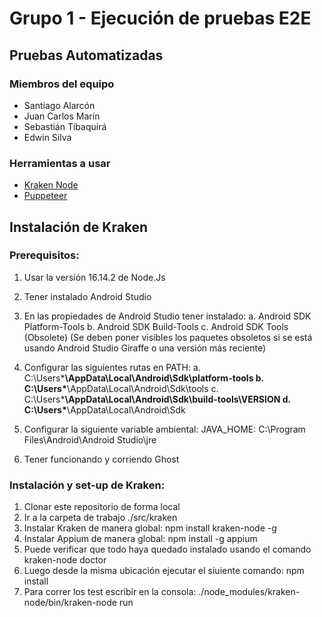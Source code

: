 # Grupo 1 - Ejecución de pruebas E2E
## Pruebas Automatizadas

### Miembros del equipo 

- Santiago Alarcón
- Juan Carlos Marín
- Sebastián Tibaquirá
- Edwin Silva

### Herramientas a usar

- [Kraken Node](https://github.com/TheSoftwareDesignLab/KrakenMobile)
- [Puppeteer](https://github.com/puppeteer/puppeteer)


## Instalación de Kraken

### Prerequisitos: 
1. Usar la versión 16.14.2 de Node.Js
2. Tener instalado Android Studio
3. En las propiedades de Android Studio tener instalado:
	a. Android SDK Platform-Tools
	b. Android SDK Build-Tools
	c. Android SDK Tools (Obsolete) (Se deben poner visibles los paquetes obsoletos si se está usando Android Studio Giraffe o una versión más reciente)

4. Configurar las siguientes rutas en PATH: 
	a. C:\Users\***\AppData\Local\Android\Sdk\platform-tools
	b. C:\Users\***\AppData\Local\Android\Sdk\tools
	c. C:\Users\***\AppData\Local\Android\Sdk\build-tools\VERSION
	d. C:\Users\***\AppData\Local\Android\Sdk

5. Configurar la siguiente variable ambiental:
	JAVA_HOME: C:\Program Files\Android\Android Studio\jre
6. Tener funcionando y corriendo Ghost
   
### Instalación y set-up de Kraken:
1. Clonar este repositorio de forma local
2. Ir a la carpeta de trabajo  ./src/kraken
3. Instalar Kraken de manera global: npm install kraken-node -g
4. Instalar Appium de manera global: npm install -g appium
5. Puede verificar que todo haya quedado instalado usando el comando kraken-node doctor
6. Luego desde la misma ubicación ejecutar el siuiente comando: npm install
7. Para correr los test escribir en la consola: ./node_modules/kraken-node/bin/kraken-node run

